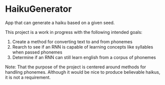 # HaikuGenerator
App that can generate a haiku based on a given seed.

This project is a work in progress with the following intended goals:
1) Create a method for converting text to and from phonemes
2) Rearch to see if an RNN is capable of learning concepts like syllables when passed phonemes
3) Determine if an RNN can still learn english from a corpus of phonemes

Note: That the purpose of the project is centered around methods for handling phonemes. Although it would be nice to produce believable haikus, it is not a requirement. 

